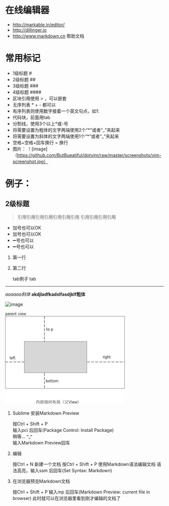 
# 在线编辑器
* http://markable.in/editor/
* http://dillinger.io
* http://www.markdown.cn 帮助文档

# 常用标记
* 1级标题 # 
* 2级标题 ## 
* 3级标题 ### 
* 4级标题 #### 
* 区块引用使用 > ，可以嵌套
* 无序列表 * + - 都可以
* 有序列表则使用数字接着一个英文句点，如1.
* 代码块，前面用tab
* 分割线，使用3个以上*或-号
* 将需要设置为粗体的文字两端使用2个“*”或者“_”夹起来
* 将需要设置为斜体的文字两端使用1个“*”或者“_”夹起来
* 空格+空格+回车换行 = 换行
* 图片： ！[image]（https://github.com/ButBueatiful/dotvim/raw/master/screenshots/vim-screenshot.jpg）

# 例子：
## 2级标题
> 引用引用引用引用引用引用引用
> 引用引用引用引用

* 加号也可以OK
* 加号也可以OK
* ➖号也可以
* ➖号也可以

1. 第一行
2. 第二行

    tab例子
    tab

-----------
*aaaaaa斜体*
**akdjladfkadslfasdjklf粗体**

![image](https://github.com/ButBueatiful/dotvim/raw/master/screenshots/vim-screenshot.jpg)

![image](https://github.com/liangqiang/AJFramework/blob/master/MyProject/MyProject/文档/home.png)

1. Sublime 安装Markdown Preview

	按Ctrl + Shift + P  
	输入pci 后回车(Package Control: Install Package)  
	稍等... ^_^  
	输入Markdown Preview回车  

2. 编辑

	按Ctrl + N 新建一个文档
	按Ctrl + Shift + P
	使用Markdown语法编辑文档
	语法高亮，输入ssm 后回车(Set Syntax: Markdown)

3. 在浏览器预览Markdown文档

	按Ctrl + Shift + P
	输入mp 后回车(Markdown Preview: current file in browser)
	此时就可以在浏览器里看到刚才编辑的文档了
